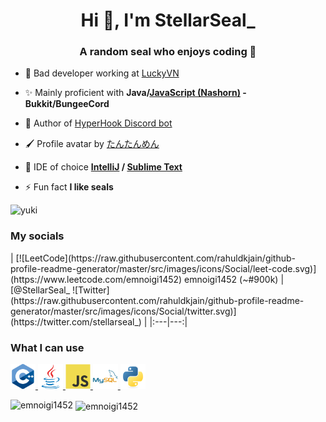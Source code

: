 <h1 align="center">Hi 👋, I'm StellarSeal_</h1>
<h3 align="center">A random seal who enjoys coding 🐧</h3>

- 🔭 Bad developer working at [LuckyVN](https://luckyvn.com)

- ✨ Mainly proficient with **Java/[JavaScript (Nashorn)](https://github.com/openjdk/nashorn) - Bukkit/BungeeCord**

- 🤖 Author of [HyperHook Discord bot](https://github.com/emnoigi1452/HyperHook)

- 🖌️ Profile avatar by [たんたんめん](https://www.pixiv.net/en/users/188106)

- 🚀 IDE of choice **[IntelliJ](https://www.jetbrains.com/idea/) / [Sublime Text](https://www.sublimetext.com/)**

- ⚡ Fun fact **I like seals**

<p style="text-align=center;"><img src="https://th.bing.com/th/id/OIP.wSnxF-V55rms147724MAbAHaHa?rs=1&pid=ImgDetMain" alt="yuki" /></p>

<h3 align="left">My socials</h3>
<p align="left">
| [![LeetCode](https://raw.githubusercontent.com/rahuldkjain/github-profile-readme-generator/master/src/images/icons/Social/leet-code.svg)](https://www.leetcode.com/emnoigi1452) emnoigi1452 (~#900k) | [@StellarSeal_ ![Twitter](https://raw.githubusercontent.com/rahuldkjain/github-profile-readme-generator/master/src/images/icons/Social/twitter.svg)](https://twitter.com/stellarseal_) |
|:---|---:|


<h3 align="left">What I can use</h3>
<p align="left"> <a href="https://www.w3schools.com/cpp/" target="_blank" rel="noreferrer"> <img src="https://raw.githubusercontent.com/devicons/devicon/master/icons/cplusplus/cplusplus-original.svg" alt="cplusplus" width="40" height="40"/> </a> <a href="https://www.java.com" target="_blank" rel="noreferrer"> <img src="https://raw.githubusercontent.com/devicons/devicon/master/icons/java/java-original.svg" alt="java" width="40" height="40"/> </a> <a href="https://developer.mozilla.org/en-US/docs/Web/JavaScript" target="_blank" rel="noreferrer"> <img src="https://raw.githubusercontent.com/devicons/devicon/master/icons/javascript/javascript-original.svg" alt="javascript" width="40" height="40"/> </a> <a href="https://www.mysql.com/" target="_blank" rel="noreferrer"> <img src="https://raw.githubusercontent.com/devicons/devicon/master/icons/mysql/mysql-original-wordmark.svg" alt="mysql" width="40" height="40"/> </a> <a href="https://www.python.org" target="_blank" rel="noreferrer"> <img src="https://raw.githubusercontent.com/devicons/devicon/master/icons/python/python-original.svg" alt="python" width="40" height="40"/> </a> </p>

<p><img align="left" src="https://github-readme-stats.vercel.app/api/top-langs?username=emnoigi1452&show_icons=true&locale=en&layout=compact" alt="emnoigi1452" /></p>

<p>&nbsp;<img align="center" src="https://github-readme-stats.vercel.app/api?username=emnoigi1452&show_icons=true&locale=en" alt="emnoigi1452" /></p>
